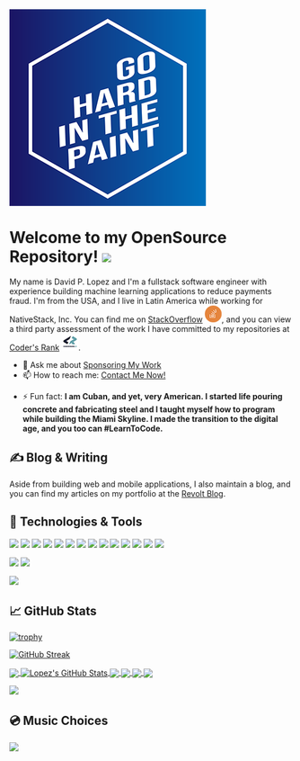 <!--
**lopezdp/lopezdp** is a ✨ _special_ ✨ repository because its `README.md` (this file) appears on your GitHub profile.

Here are some ideas to get you started:

- 🔭 I’m currently working on ...
- 🌱 I’m currently learning ...
- 👯 I’m looking to collaborate on ...
- 🤔 I’m looking for help with ...
- 💬 Ask me about ...
- 📫 How to reach me: ...
- 😄 Pronouns: ...
- ⚡ Fun fact: ...
-->

<a href="https://davidplopez.com/">
  <img align="center" src="https://github.com/lopezdp/lopezdp/blob/master/img/GoHardIcon.png" />
</a>

# Welcome to my OpenSource Repository! <img src="https://raw.githubusercontent.com/MartinHeinz/MartinHeinz/master/wave.gif" width="30px">

My name is David P. Lopez and I'm a fullstack software engineer with experience building machine learning applications to reduce payments fraud. I'm from the USA, and I live in Latin America while working for NativeStack, Inc. You can find me on [StackOverflow][1] [![StackOverflow][1.2]][1], and you can view a third party assessment of the work I have committed to my repositories at [Coder's Rank][2] [![Coder's Rank][2.2]][2].

- 💬 Ask me about [Sponsoring My Work](https://github.com/sponsors/lopezdp)
- 📫 How to reach me: [Contact Me Now!](https://davidplopez.com/contact-me)
<!-- -   😄 Pronouns: **Biology 101 (Usually taken during your Freshman year)** -->
- ⚡ Fun fact: **I am Cuban, and yet, very American. I started life pouring concrete and fabricating steel and I taught myself how to program while building the Miami Skyline. I made the transition to the digital age, and you too can #LearnToCode.**

## &#x270d; Blog & Writing

Aside from building web and mobile applications, I also maintain a blog, and you can find my articles on my portfolio at the [Revolt Blog](https://davidplopez.com/software-revolt).

<!--as well as on [Medium](https://medium.com/) and [DEV.to](https://dev.to/).-->

## 🔧 Technologies & Tools

![](https://img.shields.io/badge/OS-Linux-informational?style=flat&logo=linux&logoColor=white&color=2bbc8a)
![](https://img.shields.io/badge/Editor-SublimeText3-informational?style=flat&logo=sublime-text&logoColor=white&color=2bbc8a)
![](https://img.shields.io/badge/PackageManager-NPM-informational?style=flat&logo=npm&logoColor=white&color=2bbc8a)
![](https://img.shields.io/badge/Code-Python-informational?style=flat&logo=python&logoColor=white&color=2bbc8a)
![](https://img.shields.io/badge/Code-JavaScript-informational?style=flat&logo=javascript&logoColor=white&color=2bbc8a)
![](https://img.shields.io/badge/UX/UI-React.js-informational?style=flat&logo=react&logoColor=white&color=2bbc8a)
![](https://img.shields.io/badge/Backend-Flask.py-informational?style=flat&logo=flask&logoColor=white&color=2bbc8a)
![](https://img.shields.io/badge/Backend-Node.js-informational?style=flat&logo=node.js&logoColor=white&color=2bbc8a)
![](https://img.shields.io/badge/Backend-Serverless-informational?style=flat&logo=serverless&logoColor=white&color=2bbc8a)
![](https://img.shields.io/badge/Shell-Bash-informational?style=flat&logo=gnu-bash&logoColor=white&color=2bbc8a)
![](https://img.shields.io/badge/DB-PostgreSQL-informational?style=flat&logo=postgresql&logoColor=white&color=2bbc8a)
![](https://img.shields.io/badge/DB-DynamoDB-informational?style=flat&logo=amazon-dynamodb&logoColor=white&color=2bbc8a)
![](https://img.shields.io/badge/Cloud-AWS-informational?style=flat&logo=amazon-aws&logoColor=white&color=2bbc8a)
![](https://img.shields.io/badge/EVM-Ethereum-informational?style=flat&logo=ethereum&logoColor=white&color=2bbc8a)

![](https://img.shields.io/badge/EVM-Binance-informational?style=flat&logo=binance&logoColor=white&color=2bbc8a)
![](https://img.shields.io/badge/Blockchain-Bitcoin-informational?style=flat&logo=bitcoin&logoColor=white&color=2bbc8a)

<img
  src="https://cr-ss-service.azurewebsites.net/api/ScreenShot?widget=summary&username=lopezdp&badges=3&show-avatar=true&branding=false&style=--header-bg-color:%23000;--border-radius:10px"
/>

## &#x1f4c8; GitHub Stats

[![trophy](https://github-profile-trophy.vercel.app/?username=lopezdp&theme=monokai&column=4&margin-w=15&margin-h=15&rank=SECRET,SSS,SS,S,AAA,AA,A)](https://github.com/lopezdp/github-profile-trophy)

[![GitHub Streak](http://github-readme-streak-stats.herokuapp.com?user=lopezdp&theme=radical)](https://git.io/streak-stats)

<a href="https://github.com/lopezdp/lopezdp">
  <img align="center" src="https://github-readme-stats-orpin-tau.vercel.app/api/top-langs/?username=lopezdp&hide=tex,html,css&title_color=ffffff&text_color=c9cacc&icon_color=2bbc8a&bg_color=1d1f21" />
</a>

<a href="https://github.com/lopezdp/lopezdp">
  <img align="center" src="https://github-readme-stats-orpin-tau.vercel.app/api?username=lopezdp&show_icons=true&line_height=27&count_private=true&title_color=ffffff&text_color=c9cacc&icon_color=2bbc8a&bg_color=1d1f21" alt="Lopez's GitHub Stats" />
</a>

<a href="https://github.com/lopezdp/SunbizVerify">
  <img align="center" src="https://github-readme-stats.vercel.app/api/pin/?username=lopezdp&repo=SunbizVerify&title_color=ffffff&text_color=c9cacc&icon_color=2bbc8a&bg_color=1d1f21" />
</a>

<a href="https://github.com/lopezdp/TechnicalArticles">
  <img align="center" src="https://github-readme-stats.vercel.app/api/pin/?username=lopezdp&repo=TechnicalArticles&title_color=ffffff&text_color=c9cacc&icon_color=2bbc8a&bg_color=1d1f21" />
</a>

<a href="https://github.com/lopezdp/LinkedLists">
  <img align="center" src="https://github-readme-stats.vercel.app/api/pin/?username=lopezdp&repo=LinkedLists&title_color=ffffff&text_color=c9cacc&icon_color=2bbc8a&bg_color=1d1f21" />
</a>

<a href="https://github.com/lopezdp/lopezdp/issues">
  <img align="center" src="https://github-readme-stats.vercel.app/api/pin/?username=lopezdp&repo=lopezdp&title_color=ffffff&text_color=c9cacc&icon_color=2bbc8a&bg_color=1d1f21" />
</a>

<img
  src="https://cr-skills-chart-widget.azurewebsites.net/api/api?username=lopezdp&branding=false&skills=CSS,HTML,JavaScript,Jupyter%20Notebook,Python,Java,PHP"
/>

## &#x1F4BF; Music Choices

[![](http://img.youtube.com/vi/tZQQGX24Teg/0.jpg)](http://www.youtube.com/watch?v=tZQQGX24Teg "YoungMC | Bust A Move")

<!--
[![Lopez's github stats](https://github-readme-stats.vercel.app/api?username=lopezdp&count_private=true&show_icons=true&theme=prussian)](https://davidplopez.com)

[![Top Languages](https://github-readme-stats.vercel.app/api/top-langs/?username=lopezdp)](https://davidplopez.com)
-->

<!-- icons without padding -->

[1.2]: https://github.com/lopezdp/lopezdp/blob/master/img/StackOverflow.png "StackOverflow"
[2.2]: https://github.com/lopezdp/lopezdp/blob/master/img/CoderRank.png "CodersRank"
[3.2]: https://github.com/lopezdp/lopezdp/blob/master/img/Spoon.png "Spooncast"
[4.2]: https://github.com/lopezdp/lopezdp/blob/master/img/Twitch.png "Twitch"
[5.2]: https://github.com/lopezdp/lopezdp/blob/master/img/Behance.png "Behance"
[6.3]: https://github.com/lopezdp/lopezdp/blob/master/img/GoHardIcon.png "Go Hard In The Paint"

<!-- links to your social media accounts -->

[1]: https://stackoverflow.com/users/story/3879359
[2]: https://profile.codersrank.io/user/lopezdp
[3]: https://www.spooncast.net/profile/1100065713/cast?t=live
[4]: https://www.twitch.tv/lopezdp
[5]: https://www.behance.net/lopezdp
